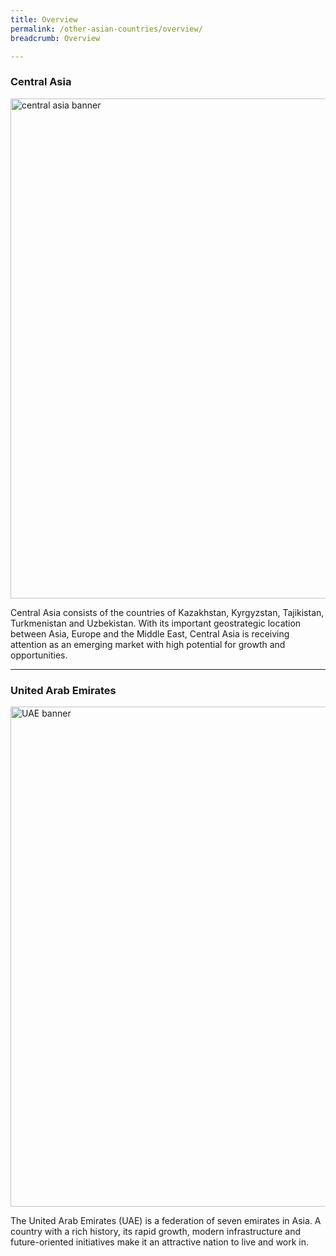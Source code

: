 ```yaml
---
title: Overview
permalink: /other-asian-countries/overview/
breadcrumb: Overview

---
```



### **Central Asia**

<a href="/other-asian-countries/central-asia/"><img src="/images/central-asia/central-asia-banner.jpg" alt="central asia banner" style="width:800px;" /></a>

Central Asia consists of the countries of Kazakhstan, Kyrgyzstan, Tajikistan, Turkmenistan and Uzbekistan. With its important geostrategic location between Asia, Europe and the Middle East, Central Asia is receiving attention as an emerging market with high potential for growth and opportunities.

---

### **United Arab Emirates**

<a href="/other-asian-countries/uae/"><img src="/images/uae/uae-banner.jpg" alt="UAE banner" style="width:800px;" /></a>

The United Arab Emirates (UAE) is a federation of seven emirates in Asia. A country with a rich history, its rapid growth, modern infrastructure and future-oriented initiatives make it an attractive nation to live and work in.